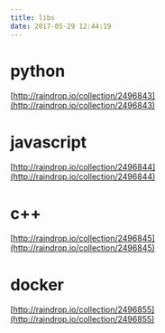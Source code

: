 ```yaml
---
title: libs
date: 2017-05-29 12:44:19
---
```


# python

[http://raindrop.io/collection/2496843](http://raindrop.io/collection/2496843)


# javascript

[http://raindrop.io/collection/2496844](http://raindrop.io/collection/2496844)


# c++

[http://raindrop.io/collection/2496845](http://raindrop.io/collection/2496845)

# docker

[http://raindrop.io/collection/2496855](http://raindrop.io/collection/2496855)
